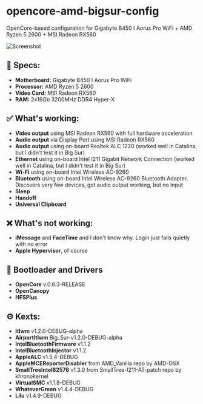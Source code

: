 # opencore-amd-bigsur-config
OpenCore-based configuration for Gigabyte B450 I Aorus Pro WiFi + AMD Ryzen 5 2600 + MSI Radeon RX560

![Screenshot](https://i.imgur.com/t0rcchJ.png)

## 📝 Specs:
* **Motherboard:** Gigabyte B450 I Aorus Pro WiFi
* **Processor:** AMD Ryzen 5 2600
* **Video Card:** MSI Radeon RX560
* **RAM:** 2x16Gb 3200MHz DDR4 Hyper-X

## ✅ What's working:
* **Video output** using MSI Radeon RX560 with full hardware acceleration
* **Audio output** via Display Port using MSI Radeon RX560
* **Audio output** using on-board Realtek ALC 1220 (worked well in Catalina, but I didn't test it in Big Sur)
* **Ethernet** using on-board Intel I211 Gigabit Network Connection (worked well in Catalina, but I didn't test it in Big Sur)
* **Wi-Fi** using on-board Intel Wireless AC-9260
* **Bluetooth** using on-board Intel Wireless AC-9260 Bluetooth Adapter. Discovers very few devices, got audio output working, but no input
* **Sleep**
* **Handoff**
* **Universal Clipboard**

## ❌ What's not working:
* **iMessage** and **FaceTime** and I don't know why. Login just fails quietly with no error
* **Apple Hypervisor**, of course

## 🚀 Bootloader and Drivers
* **OpenCore** v.0.6.3-RELEASE
* **OpenCanopy**
* **HFSPlus**

## ⚙️ Kexts:
* **Itlwm** v1.2.0-DEBUG-alpha
* **AirportItlwm** Big_Sur-v1.2.0-DEBUG-alpha
* **IntelBluetoothFirmware** v1.1.2
* **IntelBluetoothInjector** v1.1.2
* **AppleALC** v1.5.4-DEBUG
* **AppleMCEReporterDisabler** from AMD_Vanilla repo by AMD-OSX
* **SmallTreeIntel82576** v1.3.0 from SmallTree-I211-AT-patch repo by khronokernel
* **VirtualSMC** v1.1.8-DEBUG
* **WhateverGreen** v1.4.4-DEBUG
* **Lilu** v1.4.9-DEBUG
